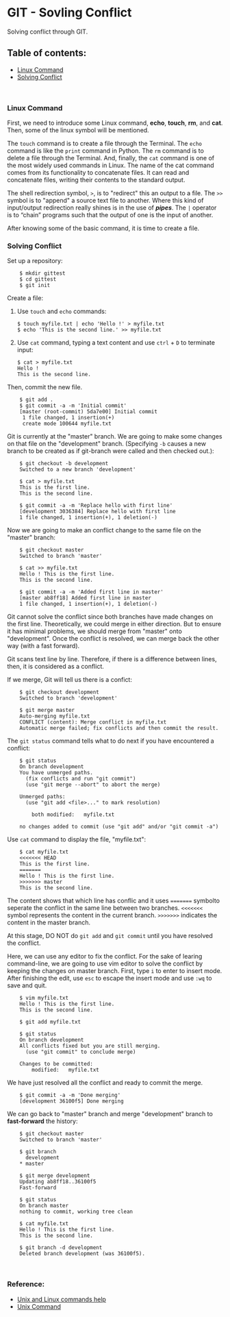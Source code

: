 # GIT - Sovling Conflict
Solving conflict through GIT.

## Table of contents:  
* [Linux Command](#linux-command)  
* [Solving Conflict](#solving-conflict) 

<br>

### Linux Command
First, we need to introduce some Linux command, **echo**, **touch**, **rm**, and **cat**. Then, some of the linux symbol will be mentioned.

The `touch` command is to create a file through the Terminal. The `echo` command is like the `print` command in Python. The `rm` command is to delete a file through the Terminal. And, finally, the `cat` command is one of the most widely used commands in Linux. The name of the cat command comes from its functionality to concatenate files. It can read and concatenate files, writing their contents to the standard output.

The shell redirection symbol, `>`, is to "redirect" this an output to a file. The `>>` symbol is to "append" a source text file to another. Where this kind of input/output redirection really shines is in the use of ***pipes***. The `|` operator is to “chain” programs such that the output of one is the input of another.

After knowing some of the basic command, it is time to create a file.

### Solving Conflict
Set up a repository:
```
    $ mkdir gittest
    $ cd gittest
    $ git init
```

Create a file:

1. Use `touch` and `echo` commands:

    ```
    $ touch myfile.txt | echo 'Hello !' > myfile.txt
    $ echo 'This is the second line.' >> myfile.txt
    ```

2. Use `cat` command, typing a text content and use `ctrl` + `D` to terminate input:

    ```
    $ cat > myfile.txt
    Hello !
    This is the second line.
    ```

Then, commit the new file.
```
    $ git add .
    $ git commit -a -m 'Initial commit'
    [master (root-commit) 5da7e00] Initial commit
     1 file changed, 1 insertion(+)
     create mode 100644 myfile.txt
```

Git is currently at the "master" branch. We are going to make some changes on that file on the "development" branch. (Specifying `-b` causes a new branch to be created as if git-branch were called and then checked out.):
```
    $ git checkout -b development
    Switched to a new branch 'development'
   
    $ cat > myfile.txt
    This is the first line.
    This is the second line.

    $ git commit -a -m 'Replace hello with first line'
    [development 3036384] Replace hello with first line
 	1 file changed, 1 insertion(+), 1 deletion(-)
```

Now we are going to make an conflict change to the same file on the "master" branch:
```
    $ git checkout master
    Switched to branch 'master'

    $ cat >> myfile.txt
    Hello ! This is the first line.
	This is the second line.

    $ git commit -a -m 'Added first line in master'
	[master ab8ff18] Added first line in master
 	1 file changed, 1 insertion(+), 1 deletion(-)

```

Git cannot solve the conflict since both branches have made changes on the first line. Theoretically, we could merge in either direction. But to ensure it has minimal problems, we should merge from "master" onto "development". Once the conflict is resolved, we can merge back the other way (with a fast forward).

Git scans text line by line. Therefore, if there is a difference between lines, then, it is considered as a conflict.

If we merge, Git will tell us there is a confict:
```
    $ git checkout development
    Switched to branch 'development'

    $ git merge master
    Auto-merging myfile.txt
    CONFLICT (content): Merge conflict in myfile.txt
	Automatic merge failed; fix conflicts and then commit the result.
```

The `git status` command tells what to do next if you have encountered a conflict:

```
    $ git status
    On branch development
    You have unmerged paths.
      (fix conflicts and run "git commit")
      (use "git merge --abort" to abort the merge)

    Unmerged paths:
      (use "git add <file>..." to mark resolution)

        both modified:   myfile.txt

    no changes added to commit (use "git add" and/or "git commit -a")
```

Use `cat` command to display the file, "myfile.txt":
```
    $ cat myfile.txt
	<<<<<<< HEAD
	This is the first line.
	=======
	Hello ! This is the first line.
	>>>>>>> master
	This is the second line.
```

The content shows that which line has conflic and it uses `=======` symbolto seperate the conflict in the same line between two branches. `<<<<<<<` symbol represents the content in the current branch.  `>>>>>>>` indicates the content in the master branch.

At this stage, DO NOT do `git add` and `git commit` until you have resolved the conflict.

Here, we can use any editor to fix the conflict. For the sake of learing command-line, we are going to use vim editor to solve the conflict by keeping the changes on master branch. First, type `i` to enter to insert mode. After finishing the edit, use `esc` to escape the insert mode and use `:wq` to save and quit.

```
	$ vim myfile.txt
	Hello ! This is the first line.
	This is the second line.

	$ git add myfile.txt

	$ git status
	On branch development
	All conflicts fixed but you are still merging.
	  (use "git commit" to conclude merge)

	Changes to be committed:
		modified:   myfile.txt

```

We have just resolved all the conflict and ready to commit the merge.

```
	$ git commit -a -m 'Done merging'
	[development 36100f5] Done merging
```

We can go back to "master" branch and merge "development" branch to **fast-forward** the history:
```
    $ git checkout master
    Switched to branch 'master'

    $ git branch
      development
	* master

    $ git merge development
    Updating ab8ff18..36100f5
	Fast-forward

	$ git status
	On branch master
	nothing to commit, working tree clean

	$ cat myfile.txt 
	Hello ! This is the first line.
	This is the second line.

	$ git branch -d development
	Deleted branch development (was 36100f5).
```
<br>

### Reference:  
* [Unix and Linux commands help](https://www.computerhope.com/unix.htm)  
* [Unix Command](http://boson4.phys.tku.edu.tw/UNIX/Unix%20Command/index_basic.htm)

